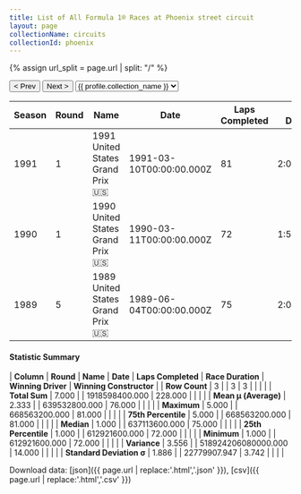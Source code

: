 ```yaml
---
title: List of All Formula 1® Races at Phoenix street circuit
layout: page
collectionName: circuits
collectionId: phoenix
---
```


{% assign url_split = page.url | split: "/" %}
<div id="collection-navigation">
<button onclick="selector.options[selector.selectedIndex-1].value && (window.location = selector.options[selector.selectedIndex-1].value);">&lt; Prev</button>
<button onclick="selector.options[selector.selectedIndex+1].value && (window.location = selector.options[selector.selectedIndex+1].value);">Next &gt;</button>
<select id="selector" onchange="this.options[this.selectedIndex].value && (window.location = this.options[this.selectedIndex].value);">
  {% for collectionId in site.data[page.collectionName].refs %}
    {% if collectionId == page.collectionId %}
      {% assign selected = "selected" %}
    {% else %}
      {% assign selected = "" %}
    {% endif %}
    {% assign profile = site.data[page.collectionName][collectionId].profile %}
    <option value="/f1/{{ page.collectionName }}/{{ collectionId }}/{{ url_split[4] }}" {{ selected }}>{{ profile.collection_name }}</option>
  {% endfor %}
</select>
</div>

| Season | Round | Name | Date | Laps Completed | Race Duration | Winning Driver | Winning Constructor |
|--|--|--|--|--|--|--|--|
| 1991 | 1 | 1991 United States Grand Prix 🇺🇸 | 1991-03-10T00:00:00.000Z | 81 | 2:00:47.828 | [Ayrton Senna 🇧🇷](/f1/drivers/senna) | McLaren 🇬🇧 |
| 1990 | 1 | 1990 United States Grand Prix 🇺🇸 | 1990-03-11T00:00:00.000Z | 72 | 1:52:32.829 | [Ayrton Senna 🇧🇷](/f1/drivers/senna) | McLaren 🇬🇧 |
| 1989 | 5 | 1989 United States Grand Prix 🇺🇸 | 1989-06-04T00:00:00.000Z | 75 | 2:01:33.133 | [Alain Prost 🇫🇷](/f1/drivers/prost) | McLaren 🇬🇧 |

#### Statistic Summary

| **Column** | **Round** | **Name** | **Date** | **Laps Completed** | **Race Duration** | **Winning Driver** | **Winning Constructor** |
| **Row Count** | 3 |  | 3 | 3 |  |  |  |
| **Total Sum** | 7.000 |  | 1918598400.000 | 228.000 |  |  |  |
| **Mean μ (Average)** | 2.333 |  | 639532800.000 | 76.000 |  |  |  |
| **Maximum** | 5.000 |  | 668563200.000 | 81.000 |  |  |  |
| **75th Percentile** | 5.000 |  | 668563200.000 | 81.000 |  |  |  |
| **Median** | 1.000 |  | 637113600.000 | 75.000 |  |  |  |
| **25th Percentile** | 1.000 |  | 612921600.000 | 72.000 |  |  |  |
| **Minimum** | 1.000 |  | 612921600.000 | 72.000 |  |  |  |
| **Variance** | 3.556 |  | 518924206080000.000 | 14.000 |  |  |  |
| **Standard Deviation σ** | 1.886 |  | 22779907.947 | 3.742 |  |  |  |

Download data: [json]({{ page.url | replace:'.html','.json' }}), [csv]({{ page.url | replace:'.html','.csv' }})

